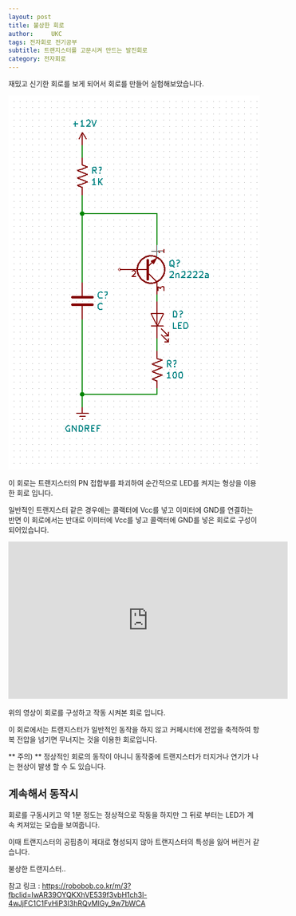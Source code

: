 ```yaml
---
layout: post
title: 불상한 회로 
author:     UKC
tags: 전자회로 전기공부
subtitle: 트랜지스터를 고문시켜 만드는 발진회로
category: 전자회로
---
```


재밌고 신기한 회로를 보게 되어서 회로를 만들어 실험해보았습니다.

![회로도](/img/2019-06-03/cu.png)

 이 회로는 트랜지스터의 PN 접합부를 파괴하여 순간적으로 LED를 켜지는 형상을 이용한 회로 입니다.

 일반적인 트랜지스터 같은 경우에는 콜랙터에 Vcc를 넣고 이미터에 GND를 연결하는 반면 이 회로에서는 반대로 이미터에 Vcc를 넣고 콜랙터에 GND를 넣은 회로로 구성이 되어있습니다. 

<iframe width="560" height="315" src="https://www.youtube.com/embed/jmGIZB0D1G4" frameborder="0" allowfullscreen></iframe>

위의 영상이 회로를 구성하고 작동 시켜본 회로 입니다. 

이 회로에서는 트랜지스터가 일반적인 동작을 하지 않고 커페시터에 전압을 축적하여 항복 전압을 넘기면 무너지는 것을 이용한 회로입니다.

** 주의) ** 정상적인 회로의 동작이 아니니 동작중에 트랜지스터가 터지거나 연기가 나는 현상이 발생 할 수 도 있습니다.  

## 계속해서 동작시

회로를 구동시키고 약 1분 정도는 정상적으로 작동을 하지만 그 뒤로 부터는 LED가 계속 켜져있는 모습을 보여줍니다. 

이때 트랜지스터의 공핍층이 제대로 형성되지 않아 트랜지스터의 특성을 잃어 버린거 같습니다.

불상한 트랜지스터..

참고 링크 : https://robobob.co.kr/m/3?fbclid=IwAR39OYQKXhVE539f3vbH1ch3l-4wJjFC1C1FvHiP3I3hRQvMlGy_9w7bWCA